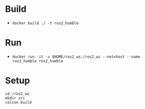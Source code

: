 # Build
- `docker build ./ -t ros2_humble`

# Run
- `docker run -it -v $HOME/ros2_ws:/ros2_ws --net=host --name ros2_humble ros2_humble`

# Setup
```
cd /ros2_ws
mkdir src
colcon build
```